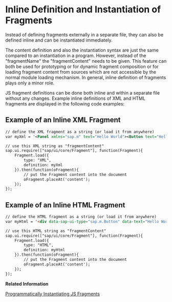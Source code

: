 <!-- loiob807931a353649859a92f7c7bf1111e3 -->

# Inline Definition and Instantiation of Fragments

Instead of defining fragments externally in a separate file, they can also be defined inline and can be instantiated immediately.

The content definition and also the instantiation syntax are just the same compared to an instantiation in a program. However, instead of the "fragmentName" the "fragmentContent" needs to be given. This feature can both be used for prototyping or for dynamic fragment composition or for loading fragment content from sources which are not accessible by the normal module loading mechanism. In general, inline definition of fragments plays only a minor role.

JS fragment definitions can be done both inline and within a separate file without any changes. Example inline definitions of XML and HTML fragments are displayed in the following code examples:



## Example of an Inline XML Fragment

```xml
// define the XML fragment as a string (or load it from anywhere)
var myXml = '<Panel xmlns="sap.m" text="Hello World"><Button text="Hello World"></Button></Panel>';

// use this XML string as "fragmentContent"
sap.ui.require(["sap/ui/core/Fragment"], function(Fragment){
    Fragment.load({
        type: "XML",
        definition: myXml
    }).then(function(oFragment){
        // put the Fragment content into the document
        oFragment.placeAt('content');
    });
});
```



## Example of an Inline HTML Fragment

```html
// define the HTML fragment as a string (or load it from anywhere)
var myHtml = '<div data-sap-ui-type="sap.m.Button" data-text="Hello World"></div>';

// use this HTML string as "fragmentContent"
sap.ui.require(["sap/ui/core/Fragment"], function(Fragment){
    Fragment.load({
        type: "HTML",
        definition: myHtml
    }).then(function(oFragment){
        // put the Fragment content into the document
        oFragment.placeAt('content');
    });
});
```

**Related Information**  


[Programmatically Instantiating JS Fragments](programmatically-instantiating-js-fragments-3cff5d0.md "For each fragment type, SAPUI5 provides a method that can be used to programmatically instantiate a fragment.")

